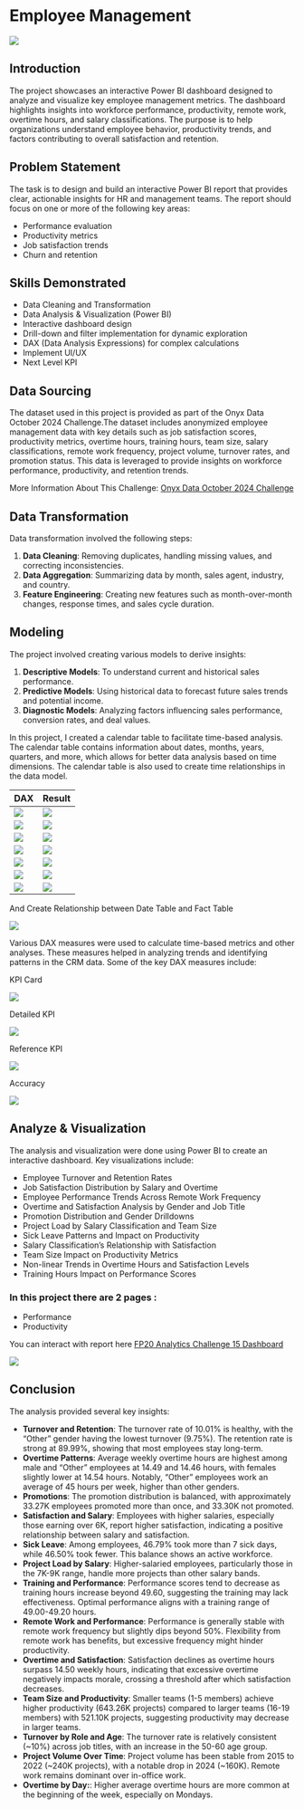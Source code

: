 # Employee Management

![](employee_hero.jpg)

## Introduction
The project showcases an interactive Power BI dashboard designed to analyze and visualize key employee management metrics. The dashboard highlights insights into workforce performance, productivity, remote work, overtime hours, and salary classifications. The purpose is to help organizations understand employee behavior, productivity trends, and factors contributing to overall satisfaction and retention.

## Problem Statement
The task is to design and build an interactive Power BI report that provides clear, actionable insights for HR and management teams. The report should focus on one or more of the following key areas:

- Performance evaluation
- Productivity metrics
- Job satisfaction trends
- Churn and retention 

## Skills Demonstrated
- Data Cleaning and Transformation
- Data Analysis & Visualization (Power BI)
- Interactive dashboard design
- Drill-down and filter implementation for dynamic exploration
- DAX (Data Analysis Expressions) for complex calculations
- Implement UI/UX
- Next Level KPI

## Data Sourcing
The dataset used in this project is provided as part of the Onyx Data October 2024 Challenge.The dataset includes anonymized employee management data with key details such as job satisfaction scores, productivity metrics, overtime hours, training hours, team size, salary classifications, remote work frequency, project volume, turnover rates, and promotion status. This data is leveraged to provide insights on workforce performance, productivity, and retention trends.

More Information About This Challenge: [Onyx Data October 2024 Challenge](https://zoomcharts.com/en/microsoft-power-bi-custom-visuals/challenges/onyx-data-october-2024)

## Data Transformation
Data transformation involved the following steps:
1. **Data Cleaning**: Removing duplicates, handling missing values, and correcting inconsistencies.
2. **Data Aggregation**: Summarizing data by month, sales agent, industry, and country.
3. **Feature Engineering**: Creating new features such as month-over-month changes, response times, and sales cycle duration.

## Modeling
The project involved creating various models to derive insights:
1. **Descriptive Models**: To understand current and historical sales performance.
2. **Predictive Models**: Using historical data to forecast future sales trends and potential income.
3. **Diagnostic Models**: Analyzing factors influencing sales performance, conversion rates, and deal values.

In this project, I created a calendar table to facilitate time-based analysis. The calendar table contains information about dates, months, years, quarters, and more, which allows for better data analysis based on time dimensions. The calendar table is also used to create time relationships in the data model.

| DAX | Result |
|----------|----------|
| ![](promotion.png) | ![](promotion_result.png) |
| ![](salary.png) | ![](salary_result.png) |
| ![](sick_days.png) | ![](sick_days_result.png) |
| ![](remote_work.png) | ![](remote_work_result.png) |
| ![](satisfaction.png) | ![](satisfaction_result.png) |
| ![](team_size.png) | ![](team_size_result.png) |
| ![](employee_status.png) | ![](employee_status_result.png) |

And Create Relationship between Date Table and Fact Table

![](data_modeling.png)

Various DAX measures were used to calculate time-based metrics and other analyses. These measures helped in analyzing trends and identifying patterns in the CRM data. Some of the key DAX measures include:

KPI Card

![](dax_kpi.png)

Detailed KPI

![](dax_detailed.png)

Reference KPI

![](dax_reference.png)

Accuracy

![](dax_acuracy.png)


## Analyze & Visualization
The analysis and visualization were done using Power BI to create an interactive dashboard. Key visualizations include:

- Employee Turnover and Retention Rates
- Job Satisfaction Distribution by Salary and Overtime
- Employee Performance Trends Across Remote Work Frequency
- Overtime and Satisfaction Analysis by Gender and Job Title
- Promotion Distribution and Gender Drilldowns
- Project Load by Salary Classification and Team Size
- Sick Leave Patterns and Impact on Productivity
- Salary Classification’s Relationship with Satisfaction
- Team Size Impact on Productivity Metrics
- Non-linear Trends in Overtime Hours and Satisfaction Levels
- Training Hours Impact on Performance Scores

### In this project there are 2 pages :
- Performance
- Productivity

You can interact with report here [FP20 Analytics Challenge 15 Dashboard](https://zoomcharts.com/en/microsoft-power-bi-custom-visuals/challenges/submission/5204e2eca27ba518bba8b95278284ef1?challenge=fp20-analytics-july-2024)

![](employe_management.png)

## Conclusion
The analysis provided several key insights:
- **Turnover and Retention**: The turnover rate of 10.01% is healthy, with the “Other” gender having the lowest turnover (9.75%). The retention rate is strong at 89.99%, showing that most employees stay long-term.
- **Overtime Patterns**: Average weekly overtime hours are highest among male and “Other” employees at 14.49 and 14.46 hours, with females slightly lower at 14.54 hours. Notably, “Other” employees work an average of 45 hours per week, higher than other genders.
- **Promotions**: The promotion distribution is balanced, with approximately 33.27K employees promoted more than once, and 33.30K not promoted.
- **Satisfaction and Salary**: Employees with higher salaries, especially those earning over 6K, report higher satisfaction, indicating a positive relationship between salary and satisfaction.
- **Sick Leave**:  Among employees, 46.79% took more than 7 sick days, while 46.50% took fewer. This balance shows an active workforce.
- **Project Load by Salary**: Higher-salaried employees, particularly those in the 7K-9K range, handle more projects than other salary bands.
- **Training and Performance**: Performance scores tend to decrease as training hours increase beyond 49.60, suggesting the training may lack effectiveness. Optimal performance aligns with a training range of 49.00-49.20 hours.
- **Remote Work and Performance**: Performance is generally stable with remote work frequency but slightly dips beyond 50%. Flexibility from remote work has benefits, but excessive frequency might hinder productivity.
- **Overtime and Satisfaction**: Satisfaction declines as overtime hours surpass 14.50 weekly hours, indicating that excessive overtime negatively impacts morale, crossing a threshold after which satisfaction decreases.
- **Team Size and Productivity**: Smaller teams (1-5 members) achieve higher productivity (643.26K projects) compared to larger teams (16-19 members) with 521.10K projects, suggesting productivity may decrease in larger teams.
- **Turnover by Role and Age**: The turnover rate is relatively consistent (~10%) across job titles, with an increase in the 50-60 age group.
- **Project Volume Over Time**: Project volume has been stable from 2015 to 2022 (~240K projects), with a notable drop in 2024 (~160K). Remote work remains dominant over in-office work.
- **Overtime by Day:**:  Higher average overtime hours are more common at the beginning of the week, especially on Mondays.


